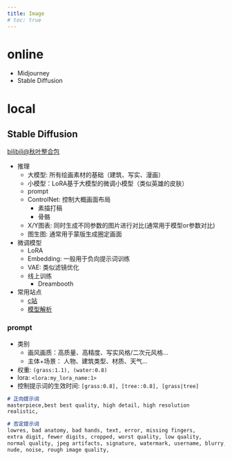 ```yaml
---
title: Image
# toc: true
---
```


# online
* Midjourney
* Stable Diffusion

# local
## Stable Diffusion
[bilibili@秋叶整合包](https://www.bilibili.com/read/cv22159609/)
* 推理
  * 大模型: 所有绘画素材的基础（建筑、写实、漫画）
  * 小模型：LoRA基于大模型的微调小模型（类似英雄的皮肤）
  * prompt
  * ControlNet: 控制大概画面布局
    * 素描打稿
    * 骨骼
  * X/Y图表: 同时生成不同参数的图片进行对比(通常用于模型or参数对比)
  * 图生图: 通常用于蒙版生成圈定画面
* 微调模型
  * LoRA
  * Embedding: 一般用于负向提示词训练
  * VAE: 类似滤镜优化
  * 线上训练
    * Dreambooth
* 常用站点
  * [c站](https://civitai.com/models)
  * [模型解析](https://spell.novelai.dev/)

### prompt
* 类别
  * 画风画质：高质量、高精度、写实风格/二次元风格...
  * 主体+场景： 人物、建筑类型、材质、天气...
* 权重: `(grass:1.1), (water:0.8)`
* lora: `<lora:my_lora_name:1>`
* 控制提示词的生效时间: `[grass:0.8], [tree::0.8], [grass|tree]`
```md
# 正向提示词
masterpiece,best best quality, high detail, high resolution
realistic,

# 否定提示词
lowres, bad anatomy, bad hands, text, error, missing fingers,
extra digit, fewer digits, cropped, worst quality, low quality,
normal quality, jpeg artifacts, signature, watermark, username, blurry,
nude, noise, rough image quality,
```
